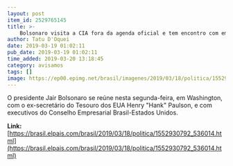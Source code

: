 ```yaml
---
layout: post
item_id: 2529765145
title: >-
    Bolsonaro visita a CIA fora da agenda oficial e tem encontro com empresários nos EUA
author: Tatu D'Oquei
date: 2019-03-19 01:02:11
pub_date: 2019-03-19 01:02:11
time_added: 2019-03-20 13:18:45
category: avisamos
tags: []
image: https://ep00.epimg.net/brasil/imagenes/2019/03/18/politica/1552930792_536014_1552933850_rrss_normal.jpg
---
```


O presidente Jair Bolsonaro se reúne nesta segunda-feira, em Washington, com o ex-secretário do Tesouro dos EUA Henry "Hank" Paulson, e com executivos do Conselho Empresarial Brasil-Estados Unidos.

**Link:** [https://brasil.elpais.com/brasil/2019/03/18/politica/1552930792_536014.html](https://brasil.elpais.com/brasil/2019/03/18/politica/1552930792_536014.html)

